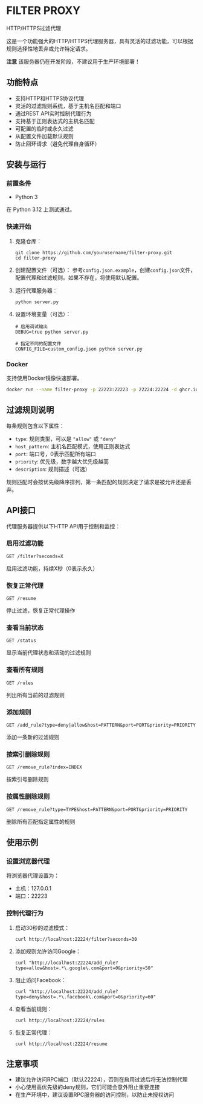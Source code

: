 # FILTER PROXY

HTTP/HTTPS过滤代理

这是一个功能强大的HTTP/HTTPS代理服务器，具有灵活的过滤功能，可以根据规则选择性地丢弃或允许特定请求。

**注意** 该服务器仍在开发阶段，不建议用于生产环境部署！

## 功能特点

- 支持HTTP和HTTPS协议代理
- 灵活的过滤规则系统，基于主机名匹配和端口
- 通过REST API实时控制代理行为
- 支持基于正则表达式的主机名匹配
- 可配置的临时或永久过滤
- 从配置文件加载默认规则
- 防止回环请求（避免代理自身循环）

## 安装与运行

### 前置条件

- Python 3

在 Python 3.12 上测试通过。

### 快速开始

1. 克隆仓库：
   ```
   git clone https://github.com/yourusername/filter-proxy.git
   cd filter-proxy
   ```

2. 创建配置文件（可选）：
   参考`config.json.example`，创建`config.json`文件，配置代理和过滤规则。如果不存在，将使用默认配置。

3. 运行代理服务器：
   ```
   python server.py
   ```

4. 设置环境变量（可选）：
   ```
   # 启用调试输出
   DEBUG=true python server.py
   
   # 指定不同的配置文件
   CONFIG_FILE=custom_config.json python server.py
   ```

### Docker

支持使用Docker镜像快速部署。

```bash
docker run --name filter-proxy -p 22223:22223 -p 22224:22224 -d ghcr.io/chenxiex/filter-proxy
```

## 过滤规则说明

每条规则包含以下属性：

- `type`: 规则类型，可以是 `"allow"` 或 `"deny"`
- `host_pattern`: 主机名匹配模式，使用正则表达式
- `port`: 端口号，0表示匹配所有端口
- `priority`: 优先级，数字越大优先级越高
- `description`: 规则描述（可选）

规则匹配时会按优先级降序排列，第一条匹配的规则决定了请求是被允许还是丢弃。

## API接口

代理服务器提供以下HTTP API用于控制和监控：

### 启用过滤功能
```
GET /filter?seconds=X
```
启用过滤功能，持续X秒（0表示永久）

### 恢复正常代理
```
GET /resume
```
停止过滤，恢复正常代理操作

### 查看当前状态
```
GET /status
```
显示当前代理状态和活动的过滤规则

### 查看所有规则
```
GET /rules
```
列出所有当前的过滤规则

### 添加规则
```
GET /add_rule?type=deny|allow&host=PATTERN&port=PORT&priority=PRIORITY
```
添加一条新的过滤规则

### 按索引删除规则
```
GET /remove_rule?index=INDEX
```
按索引号删除规则

### 按属性删除规则
```
GET /remove_rule?type=TYPE&host=PATTERN&port=PORT&priority=PRIORITY
```
删除所有匹配指定属性的规则

## 使用示例

### 设置浏览器代理

将浏览器代理设置为：
- 主机：127.0.0.1
- 端口：22223

### 控制代理行为

1. 启动30秒的过滤模式：
   ```
   curl http://localhost:22224/filter?seconds=30
   ```

2. 添加规则允许访问Google：
   ```
   curl "http://localhost:22224/add_rule?type=allow&host=.*\.google\.com&port=0&priority=50"
   ```

3. 阻止访问Facebook：
   ```
   curl "http://localhost:22224/add_rule?type=deny&host=.*\.facebook\.com&port=0&priority=60"
   ```

4. 查看当前规则：
   ```
   curl http://localhost:22224/rules
   ```

5. 恢复正常代理：
   ```
   curl http://localhost:22224/resume
   ```

## 注意事项

- 建议允许访问RPC端口（默认22224），否则在启用过滤后将无法控制代理
- 小心使用高优先级的deny规则，它们可能会意外阻止重要连接
- 在生产环境中，建议设置RPC服务器的访问控制，以防止未授权访问

